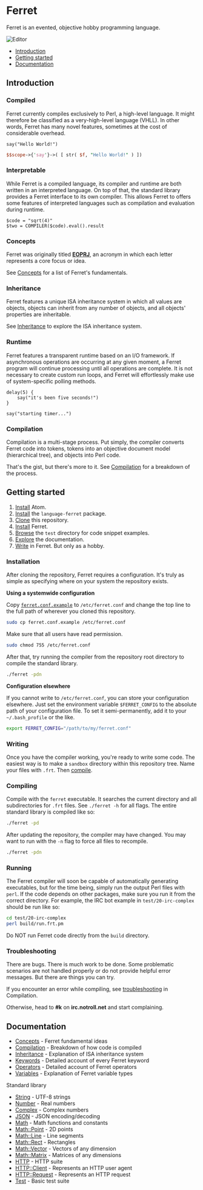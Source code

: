 # Ferret

Ferret is an evented, objective hobby programming language.

![Editor](http://i.imgur.com/0Ebp32e.png)

* [Introduction](#introduction)
* [Getting started](#getting-started)
* [Documentation](#documentation)

## Introduction

### Compiled

Ferret currently compiles exclusively to Perl, a high-level language. It might
therefore be classified as a very-high-level language (VHLL). In other words,
Ferret has many novel features, sometimes at the cost of considerable overhead.

```
say("Hello World!")
```

```perl
$$scope->{'say'}->( [ str( $f, "Hello World!" ) ])
```

### Interpretable

While Ferret is a compiled language, its compiler and
runtime are both written in an interpreted language. On top of that, the
standard library provides a Ferret interface to its own compiler. This allows
Ferret to offers some features of interpreted languages such as compilation and
evaluation during runtime.

```
$code = "sqrt(4)"
$two = COMPILER($code).eval().result
```

### Concepts

Ferret was originally titled
[__EOPRJ__](https://github.com/cooper/evented-objective-perl-ruby-javascript),
an acronym in which each letter represents a core focus or idea.

See [Concepts](doc/Concepts.md) for a list of Ferret's fundamentals.

### Inheritance

Ferret features a unique ISA inheritance system in which all values are objects,
objects can inherit from any number of objects, and all objects' properties are
inheritable.

See [Inheritance](doc/Inheritance.md) to explore the ISA inheritance system.

### Runtime

Ferret features a transparent runtime based on an I/O framework. If
asynchronous operations are occurring at any given moment, a Ferret program
will continue processing until all operations are complete. It is not necessary
to create custom run loops, and Ferret will effortlessly make use of
system-specific polling methods.

```
delay(5) {
    say("it's been five seconds!")    
}

say("starting timer...")
```

### Compilation

Compilation is a multi-stage process. Put simply, the compiler converts
Ferret code into tokens, tokens into an objective document model
(hierarchical tree), and objects into Perl code.

That's the gist, but there's more to it. See [Compilation](doc/Compilation.md)
for a breakdown of the process.

## Getting started

1. [Install](https://atom.io) Atom.
2. [Install](https://github.com/cooper/language-ferret) the `language-ferret` package.
3. [Clone](#) this repository.
4. [Install](#installation) Ferret.
5. [Browse](test) the `test` directory for code snippet examples.
6. [Explore](#documentation) the documentation.
7. [Write](#writing) in Ferret. But only as a hobby.

### Installation

After cloning the repository, Ferret requires a configuration. It's truly as
simple as specifying where on your system the repository exists.

**Using a systemwide configuration**

Copy [`ferret.conf.example`](ferret.conf.example) to `/etc/ferret.conf` and
change the top line to the full path of wherever you cloned this repository.

```sh
sudo cp ferret.conf.example /etc/ferret.conf
```

Make sure that all users have read permission.

```sh
sudo chmod 755 /etc/ferret.conf
```

After that, try running the compiler from the repository root directory to
compile the standard library.

```sh
./ferret -pdn
```

**Configuration elsewhere**

If you cannot write to `/etc/ferret.conf`, you can store your configuration
elsewhere. Just set the environment variable `$FERRET_CONFIG` to the absolute
path of your configuration file. To set it semi-permanently, add it to your
`~/.bash_profile` or the like.

```sh
export FERRET_CONFIG="/path/to/my/ferret.conf"
```

### Writing

Once you have the compiler working, you're ready to write some code. The easiest
way is to make a `sandbox` directory within this repository tree. Name your
files with `.frt`. Then [compile](#compiling).

### Compiling

Compile with the `ferret` executable. It searches the current directory and all
subdirectories for `.frt` files. See `./ferret -h` for all flags. The entire
standard library is compiled like so:

```sh
./ferret -pd
```

After updating the repository, the compiler may have changed. You may want to
run with the `-n` flag to force all files to recompile.

```sh
./ferret -pdn
```

### Running

The Ferret compiler will soon be capable of automatically generating executables,
but for the time being, simply run the output Perl files with `perl`. If the
code depends on other packages, make sure you run it from the correct directory.
For example, the IRC bot example in `test/20-irc-complex` should be run like so:

```sh
cd test/20-irc-complex
perl build/run.frt.pm
```

Do NOT run Ferret code directly from the `build` directory.

### Troubleshooting

There are bugs. There is much work to be done. Some problematic scenarios are
not handled properly or do not provide helpful error messages. But there are
things you can try.

If you encounter an error while compiling, see
[troubleshooting](doc/Compilation.md#troubleshooting) in Compilation.

Otherwise, head to **#k** on **irc.notroll.net** and start complaining.

## Documentation

* [Concepts](doc/Concepts.md) - Ferret fundamental ideas
* [Compilation](doc/Compilation.md) - Breakdown of how code is compiled
* [Inheritance](doc/Inheritance.md) - Explanation of ISA inheritance system
* [Keywords](doc/Keywords.md) - Detailed account of every Ferret keyword
* [Operators](doc/Operators.md) - Detailed account of Ferret operators
* [Variables](doc/Variables.md) - Explanation of Ferret variable types

Standard library

* [String](std/doc/String.md) - UTF-8 strings
* [Number](std/doc/Number.md) - Real numbers
* [Complex](std/doc/Complex.md) - Complex numbers
* [JSON](std/doc/JSON.md) - JSON encoding/decoding
* [Math](std/doc/Math.md) - Math functions and constants
* [Math::Point](std/Math/doc/Point.md) - 2D points
* [Math::Line](std/Math/doc/Line.md) - Line segments
* [Math::Rect](std/Math/doc/Rect.md) - Rectangles
* [Math::Vector](std/Math/doc/Vector.md) - Vectors of any dimension
* [Math::Matrix](std/Math/doc/Matrix.md) - Matrices of any dimensions
* [HTTP](std/HTTP/doc) - HTTP suite
* [HTTP::Client](std/HTTP/doc/Client.md) - Represents an HTTP user agent
* [HTTP::Request](std/HTTP/doc/Request.md) - Represents an HTTP request
* [Test](std/doc/Test.md) - Basic test suite
